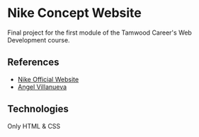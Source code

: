 
# Nike Concept Website

Final project for the first module of the Tamwood Career's Web Development course.


## References

 - [Nike Official Website](https://www.nike.com/ca/)
 - [Angel Villanueva](https://dribbble.com/shots/17356912-Nike-App-Design-Concept)


## Technologies

Only HTML & CSS

